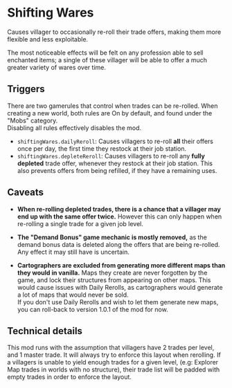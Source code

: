 # Shifting Wares

Causes villager to occasionally re-roll their trade offers, making them more flexible and less exploitable.

The most noticeable effects will be felt on any profession able to sell enchanted items; a single of these villager will be able to offer a much greater variety of wares over time.

## Triggers

There are two gamerules that control when trades can be re-rolled. When creating a new world, both rules are On by default, and found under the "Mobs" category.  
Disabling all rules effectively disables the mod.
- `shiftingWares.dailyReroll`:
	Causes villagers to re-roll **all** their offers once per day, the first time they restock at their job station.
- `shiftingWares.depleteReroll`:
	Causes villagers to re-roll any **fully depleted** trade offer, whenever they restock at their job station.
	This also prevents offers from being refilled, if they have a remaining uses.

## Caveats

- **When re-rolling depleted trades, there is a chance that a villager may end up with the same offer twice.** However this can only happen when re-rolling a single trade for a given job level.

- **The "Demand Bonus" game mechanic is mostly removed,** as the demand bonus data is deleted along the offers that are being re-rolled. Any effect it may still have is uncertain.

- **Cartographers are excluded from generating more different maps than they would in vanilla.** Maps they create are never forgotten by the game, and lock their structures from appearing on other maps. This would cause issues with Daily Rerolls, as cartographers would generate a lot of maps that would never be sold.   
If you don't use Daily Rerolls and wish to let them generate new maps, you can roll-back to version 1.0.1 of the mod for now.

## Technical details

This mod runs with the assumption that villagers have 2 trades per level, and 1 master trade. It will always try to enforce this layout when rerolling. If a villagers is unable to yield enough trades for a given level, (e.g: Explorer Map trades in worlds with no structure), their trade list will be padded with empty trades in order to enforce the layout.